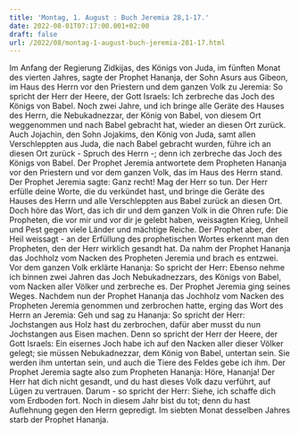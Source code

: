 ```yaml
---
title: 'Montag, 1. August : Buch Jeremia 28,1-17.'
date: 2022-08-01T07:17:00.001+02:00
draft: false
url: /2022/08/montag-1-august-buch-jeremia-281-17.html
---
```


Im Anfang der Regierung Zidkijas, des Königs von Juda, im fünften Monat des vierten Jahres, sagte der Prophet Hananja, der Sohn Asurs aus Gibeon, im Haus des Herrn vor den Priestern und dem ganzen Volk zu Jeremia: So spricht der Herr der Heere, der Gott Israels: Ich zerbreche das Joch des Königs von Babel. Noch zwei Jahre, und ich bringe alle Geräte des Hauses des Herrn, die Nebukadnezzar, der König von Babel, von diesem Ort weggenommen und nach Babel gebracht hat, wieder an diesen Ort zurück. Auch Jojachin, den Sohn Jojakims, den König von Juda, samt allen Verschleppten aus Juda, die nach Babel gebracht wurden, führe ich an diesen Ort zurück - Spruch des Herrn -; denn ich zerbreche das Joch des Königs von Babel. Der Prophet Jeremia antwortete dem Propheten Hananja vor den Priestern und vor dem ganzen Volk, das im Haus des Herrn stand. Der Prophet Jeremia sagte: Ganz recht! Mag der Herr so tun. Der Herr erfülle deine Worte, die du verkündet hast, und bringe die Geräte des Hauses des Herrn und alle Verschleppten aus Babel zurück an diesen Ort. Doch höre das Wort, das ich dir und dem ganzen Volk in die Ohren rufe: Die Propheten, die vor mir und vor dir je gelebt haben, weissagten Krieg, Unheil und Pest gegen viele Länder und mächtige Reiche. Der Prophet aber, der Heil weissagt - an der Erfüllung des prophetischen Wortes erkennt man den Propheten, den der Herr wirklich gesandt hat. Da nahm der Prophet Hananja das Jochholz vom Nacken des Propheten Jeremia und brach es entzwei. Vor dem ganzen Volk erklärte Hananja: So spricht der Herr: Ebenso nehme ich binnen zwei Jahren das Joch Nebukadnezzars, des Königs von Babel, vom Nacken aller Völker und zerbreche es. Der Prophet Jeremia ging seines Weges. Nachdem nun der Prophet Hananja das Jochholz vom Nacken des Propheten Jeremia genommen und zerbrochen hatte, erging das Wort des Herrn an Jeremia: Geh und sag zu Hananja: So spricht der Herr: Jochstangen aus Holz hast du zerbrochen, dafür aber musst du nun Jochstangen aus Eisen machen. Denn so spricht der Herr der Heere, der Gott Israels: Ein eisernes Joch habe ich auf den Nacken aller dieser Völker gelegt; sie müssen Nebukadnezzar, dem König von Babel, untertan sein. Sie werden ihm untertan sein, und auch die Tiere des Feldes gebe ich ihm. Der Prophet Jeremia sagte also zum Propheten Hananja: Höre, Hananja! Der Herr hat dich nicht gesandt, und du hast dieses Volk dazu verführt, auf Lügen zu vertrauen. Darum - so spricht der Herr: Siehe, ich schaffe dich vom Erdboden fort. Noch in diesem Jahr bist du tot; denn du hast Auflehnung gegen den Herrn gepredigt. Im siebten Monat desselben Jahres starb der Prophet Hananja.